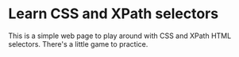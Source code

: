 # Learn CSS and XPath selectors

This is a simple web page to play around with CSS and XPath HTML selectors. There's a little game to practice.
